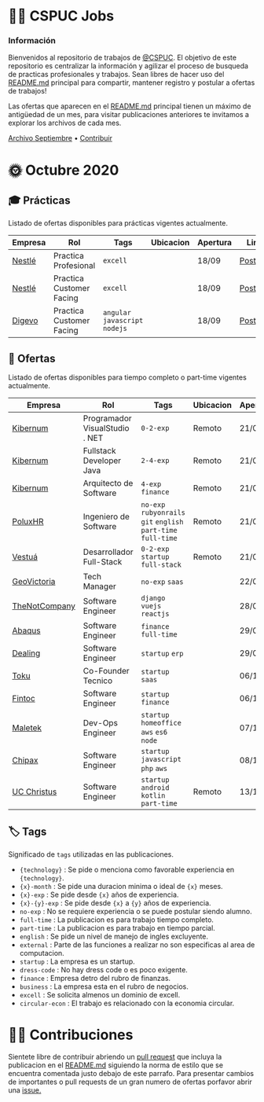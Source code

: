 # 👨‍🔧️ CSPUC Jobs

### Información

Bienvenidos al repositorio de trabajos de [@CSPUC](https://github.com/cspuc). El objetivo de este repositorio es centralizar la información y agilizar el proceso de busqueda de practicas profesionales y trabajos. Sean libres de hacer uso del [README.md](README.md) principal para compartir, mantener registro y postular a ofertas de trabajos! 

Las ofertas que aparecen en el [README.md](README.md) principal tienen un máximo de antigüedad de un mes, para visitar publicaciones anteriores te invitamos a explorar los archivos de cada mes. 

[Archivo Septiembre](septiembre20) • [Contribuir](https://github.com/cspuc/jobs#contribuciones)


# 🌞 Octubre 2020 

## 🎓 Prácticas

Listado de ofertas disponibles para prácticas vigentes actualmente.

| Empresa  |  Rol |  Tags | Ubicacion | Apertura | Link |
|-|-|-|-|-|-|
|[Nestlé](http://www.mercadolaboraluc.cl/empleos/ofertas/4084561/Practica-Ingenieria-Comercial-o-Informatica-para-negocio-Helados-y-Refrigerados.html)| Practica Profesional | `excell`  |  | 18/09 | [Postular](http://www.mercadolaboraluc.cl/empleos/ofertas/4084561/Practica-Ingenieria-Comercial-o-Informatica-para-negocio-Helados-y-Refrigerados.html) |
|[Nestlé](http://www.mercadolaboraluc.cl/empleos/ofertas/4060300/Practica-Ingenieria-Civil-Informatica--Electronica-o-Similar-para-Customer-Facing.html)| Practica Customer Facing | `excell`  |  | 18/09 | [Postular](http://www.mercadolaboraluc.cl/empleos/ofertas/4060300/Practica-Ingenieria-Civil-Informatica--Electronica-o-Similar-para-Customer-Facing.html) |
|[Digevo](http://www.mercadolaboraluc.cl/empleos/ofertas/4081901/Practica-Desarrollador-Feria-Ferio.html)| Practica Customer Facing | `angular` `javascript` `nodejs` |  | 18/09 | [Postular](http://www.mercadolaboraluc.cl/empleos/ofertas/4081901/Practica-Desarrollador-Feria-Ferio.html) |




## 💼 Ofertas

Listado de ofertas disponibles para tiempo completo o part-time vigentes actualmente.

| Empresa  |  Rol |  Tags | Ubicacion | Apertura | Link |
|-|-|-|-|-|-|
|[Kibernum](http://www.mercadolaboraluc.cl/empleos/ofertas/4084406/Programador-VisualStudio---NET.html)| Programador VisualStudio . NET | `0-2-exp`  | Remoto | 21/09 | [Postular](http://www.mercadolaboraluc.cl/empleos/ofertas/4080008/Product-Owner.html) |
|[Kibernum](http://www.mercadolaboraluc.cl/empleos/ofertas/4085016/FULLSTACK-DEVELOPER-JAVA.html)| Fullstack Developer Java | `2-4-exp`  | Remoto | 21/09 | [Postular](http://www.mercadolaboraluc.cl/empleos/ofertas/4085016/FULLSTACK-DEVELOPER-JAVA.html) |
|[Kibernum](http://www.mercadolaboraluc.cl/empleos/ofertas/4085016/FULLSTACK-DEVELOPER-JAVA.html)| Arquitecto de Software | `4-exp` `finance`  | Remoto | 21/09 | [Postular](http://www.mercadolaboraluc.cl/empleos/ofertas/4085016/FULLSTACK-DEVELOPER-JAVA.html) |
|[PoluxHR](poluxhr.com)| Ingeniero de Software | `no-exp` `rubyonrails` `git` `english` `part-time` `full-time` | Remoto | 21/09 | [Contactar](mailto:martin.acuna@poluxhr.com) |
|[Vestuá](https://www.vestua.com/)| Desarrollador Full-Stack | `0-2-exp` `startup` `full-stack` | Remoto  | 21/09 | [Contactar](mailto:santiago@vestua.com) |
|[GeoVictoria](https://www.geovictoria.com/)| Tech Manager | `no-exp` `saas` |   | 22/09 | [Contactar](mailto:cquezada@geovictoria.com) |
|[TheNotCompany](https://notco.com/)| Software Engineer | `django` `vuejs` `reactjs` |   | 28/09 | [Contactar](mailto:nebil@thenotcompany.com) | 
|[Abaqus](https://abaqus.cl/)| Software Engineer | `finance` `full-time` |   | 29/09 | [Contactar](mailto:cristobal@abaqus.com) |
|[Dealing](https://dealingapp.com/)| Software Engineer | `startup` `erp` |   | 29/09 | [Contactar](mailto:coco@dealingapp.com) |
|[Toku](https://toku.cl/)| Co-Founder Tecnico | `startup` `saas` |   | 06/10 | [Contactar](mailto:francisca@toku.cl) |
|[Fintoc](https://fintoc.com/)| Software Engineer | `startup` `finance` |   | 06/10 | [Postular](https://blog.fintoc.com/la-oportunidad/) |
|[Maletek](https://maletek.cl/)| Dev-Ops Engineer | `startup` `homeoffice` `aws` `es6` `node` |   | 07/10 | [Postular](https://linkedin.com/company/maletek) |
|[Chipax](https://chipax.com/)| Software Engineer | `startup` `javascript` `php` `aws` |   | 08/10 | [Contactar](mailto:francois@chipax.com) |
|[UC Christus](https://www.ucchristus.cl/)| Software Engineer | `startup` `android` `kotlin` `part-time` |  Remoto | 13/10 | [Contactar](mailto:mbergoei@ucchristus.cl) |



## 🏷️ Tags

Significado de `tags` utilizadas en las publicaciones.

- `{technology}` : Se pide o menciona como favorable experiencia en `{technology}`.
- `{x}-month` : Se pide una duracion minima o ideal de `{x}` meses.
- `{x}-exp` : Se pide desde `{x}` años de experiencia.
- `{x}-{y}-exp` : Se pide desde `{x}` a `{y}` años de experiencia.
- `no-exp` : No se requiere experiencia o se puede postular siendo alumno.
- `full-time` : La publicacion es para trabajo tiempo completo.
- `part-time` : La publicacion es para trabajo en tiempo parcial.
- `english` : Se pide un nivel de manejo de ingles excluyente.
- `external` : Parte de las funciones a realizar no son especificas al area de computacion.
- `startup` : La empresa es un startup.
- `dress-code` : No hay dress code o es poco exigente.
- `finance` : Empresa detro del rubro de finanzas.
- `business` : La empresa esta en el rubro de negocios.
- `excell` : Se solicita almenos un dominio de excell.
- `circular-econ` : El trabajo es relacionado con la economia circular.

# 👨‍🔧️ Contribuciones

Sientete libre de contribuir abriendo un [pull request](https://github.com/cspuc/jobs/pulls) que incluya la publicacion en el [README.md](README.md) siguiendo la norma de estilo que se encuentra comentada justo debajo de este parrafo. Para presentar cambios de importantes o pull requests de un gran numero de ofertas porfavor abrir una [issue.](issues)

<!-- Begin Template  -->
<!-- |[Nombre](link)| rol | `tags`  | Ubicacion | dia/mes | [Postular](link) | -->
<!-- End Template  -->
